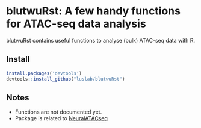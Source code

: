 # blutwuRst: A few handy functions for ATAC-seq data analysis 
blutwuRst contains useful functions to analyse (bulk) ATAC-seq data with R.

## Install 
``` r
install.packages('devtools')
devtools::install_github("luslab/blutwuRst")
``` 

## Notes 
* Functions are not documented yet.
* Package is related to [NeuralATACseq](https://github.com/luslab/NeuralATACseq)
